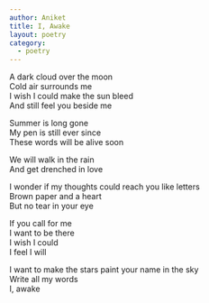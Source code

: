 ```yaml
---
author: Aniket
title: I, Awake
layout: poetry
category:
  - poetry
---
```

A dark cloud over the moon  
Cold air surrounds me  
I wish I could make the sun bleed  
And still feel you beside me

Summer is long gone  
My pen is still ever since  
These words will be alive soon

We will walk in the rain  
And get drenched in love

I wonder if my thoughts could reach you like letters  
Brown paper and a heart  
But no tear in your eye

If you call for me  
I want to be there  
I wish I could  
I feel I will

I want to make the stars paint your name in the sky  
Write all my words  
I, awake